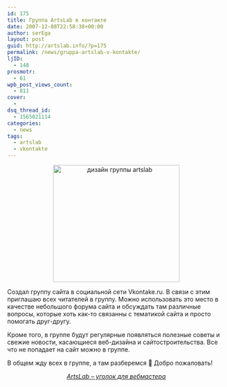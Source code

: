 ```yaml
---
id: 175
title: Группа ArtsLab в контакте
date: 2007-12-08T22:58:38+00:00
author: serEga
layout: post
guid: http://artslab.info/?p=175
permalink: /news/gruppa-artslab-v-kontakte/
ljID:
  - 148
prosmotr:
  - 61
wpb_post_views_count:
  - 811
cover:
  -
dsq_thread_id:
  - 1565021114
categories:
  - news
tags:
  - artslab
  - vkontakte
---
```

<center>
  <a href="http://googledrive.com/host/0B9lHVSSSdxdxd0hjdUdmRzY3Tjg/artslab_design.jpg"><img src="http://googledrive.com/host/0B9lHVSSSdxdxd0hjdUdmRzY3Tjg/artslab_design.jpg" alt="дизайн группы artslab" title="artslab_design" width="292" height="270" class="alignnone size-full wp-image-1491" /></a>
</center>

Создал группу сайта в социальной сети Vkontake.ru. В связи с этим приглашаю всех читателей в группу. Можно использовать это место в качестве небольшого форума сайта и обсуждать там различные вопросы, которые хоть как-то связанны с тематикой сайта и просто помогать друг-другу.

Кроме того, в группе будут регулярные появляться полезные советы и свежие новости, касающиеся веб-дизайна и сайтостроительства. Все что не попадает на сайт можно в группе.

В общем жду всех в группе, а там разберемся 🙂 Добро пожаловать!

<p class="dataWrap" align="center">
  <a href="http://vk.com/artslabinfo" title="Группа сайта artslab в контакте" target="_blank"><em>ArtsLab &#8211; уголок для вебмастера</em></a>
</p>